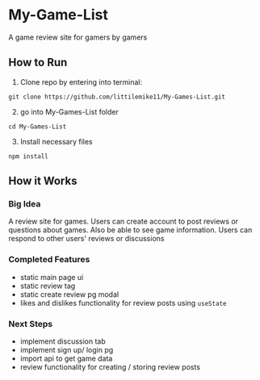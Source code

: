 # My-Game-List

A game review site for gamers by gamers

## How to Run

1. Clone repo by entering into terminal:

```
git clone https://github.com/littilemike11/My-Games-List.git
```

2. go into My-Games-List folder

```
cd My-Games-List
```

3. Install necessary files

```
npm install
```

## How it Works

### Big Idea

A review site for games. Users can create account to post reviews or questions about games. Also be able to see game information. Users can respond to other users' reviews or discussions

### Completed Features

- static main page ui
- static review tag
- static create review pg modal
- likes and dislikes functionality for review posts using `useState`

### Next Steps

- implement discussion tab
- implement sign up/ login pg
- import api to get game data
- review functionality for creating / storing review posts
